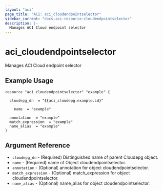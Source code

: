 ```yaml
---
layout: "aci"
page_title: "ACI: aci_cloudendpointselector"
sidebar_current: "docs-aci-resource-cloudendpointselector"
description: |-
  Manages ACI Cloud endpoint selector
---
```


# aci_cloudendpointselector #
Manages ACI Cloud endpoint selector

## Example Usage ##

```hcl
resource "aci_cloudendpointselector" "example" {

  cloudepg_dn  = "${aci_cloudepg.example.id}"

    name  = "example"

  annotation  = "example"
  match_expression  = "example"
  name_alias  = "example"
}
```
## Argument Reference ##
* `cloudepg_dn` - (Required) Distinguished name of parent Cloudepg object.
* `name` - (Required) name of Object cloudendpointselector.
* `annotation` - (Optional) annotation for object cloudendpointselector.
* `match_expression` - (Optional) match_expression for object cloudendpointselector.
* `name_alias` - (Optional) name_alias for object cloudendpointselector.



